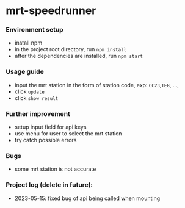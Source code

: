 # mrt-speedrunner

### Environment setup
- install npm
- in the project root directory, run ``npm install`` 
- after the dependencies are installed, run ``npm start``

### Usage guide
- input the mrt station in the form of station code, exp: ``CC23``,``TE8``, ..., 
- click ``update``
- click ``show result``

### Further improvement
- setup input field for api keys
- use menu for user to select the mrt station
- try catch possible errors

### Bugs
- some mrt station is not accurate

### Project log (delete in future):
- 2023-05-15: fixed bug of api being called when mounting
